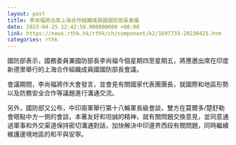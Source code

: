 ```yaml
---
layout: post
title: 李尚福將出席上海合作組織成員國國防部長會議
date: 2023-04-25 12:42:58.000000000 +08:00
link: https://news.rthk.hk/rthk/ch/component/k2/1697733-20230425.htm
categories: rthk
---
```


國防部表示，國務委員兼國防部長李尚福今個星期四至星期五，將應邀出席在印度新德里舉行的上海合作組織成員國國防部長會議。 

會議期間，李尚福將作大會發言，並會見有關國家代表團團長，就國際和地區形勢以及防務安全合作等議題進行溝通交流。

另外，國防部又公布，中印兩軍舉行第十八輪軍長級會談，雙方在莫爾多/楚舒勒會晤點中方一側的會談，本著友好和坦誠的精神，就有關問題交換意見，並同意通過軍事和外交渠道保持密切溝通對話，加快解決中印邊界西段有關問題，同時繼續維護邊境地區的和平與安寧。
